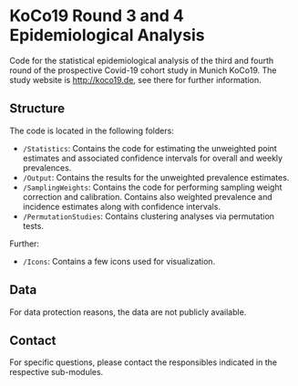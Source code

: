 # KoCo19 Round 3 and 4 Epidemiological Analysis

Code for the statistical epidemiological analysis of the third and fourth round of the prospective Covid-19 cohort study in Munich KoCo19. The study website is http://koco19.de, see there for further information. 

## Structure

The code is located in the following folders:

* `/Statistics`: Contains the code for estimating the unweighted point estimates and associated confidence intervals for overall and weekly prevalences.
* `/Output`: Contains the results for the unweighted prevalence estimates.
* `/SamplingWeights`: Contains the code for performing sampling weight
  correction and calibration. Contains also weighted prevalence and incidence estimates along with confidence intervals.
* `/PermutationStudies`: Contains clustering analyses via permutation tests.

Further:

* `/Icons`: Contains a few icons used for visualization.

## Data

For data protection reasons, the data are not publicly available.

## Contact

For specific questions, please contact the responsibles indicated in the respective sub-modules.